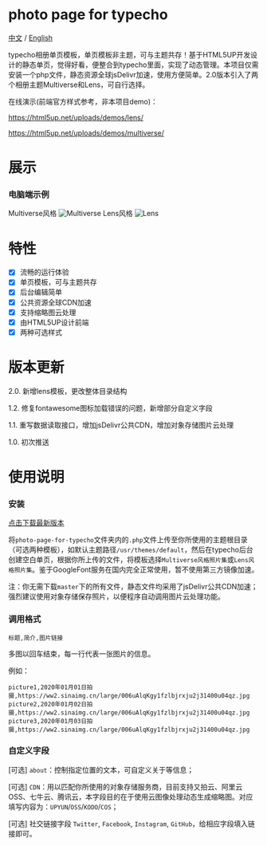 # photo page for typecho

[中文](README.md) / [English](README-EN.md)

typecho相册单页模板，单页模板非主题，可与主题共存！基于HTML5UP开发设计的静态单页，觉得好看，便整合到typecho里面，实现了动态管理。本项目仅需安装一个php文件，静态资源全球jsDelivr加速，使用方便简单。2.0版本引入了两个相册主题Multiverse和Lens，可自行选择。

在线演示(前端官方样式参考，非本项目demo)：

https://html5up.net/uploads/demos/lens/

https://html5up.net/uploads/demos/multiverse/

# 展示
### 电脑端示例

Multiverse风格
![Multiverse](https://i.loli.net/2020/05/05/HznahltXYfCgr9F.png)
Lens风格
![Lens](https://i.loli.net/2020/05/15/YrV2Mg7hocU31mk.png)


# 特性

- [x] 流畅的运行体验
- [x] 单页模板，可与主题共存
- [x] 后台编辑简单
- [x] 公共资源全球CDN加速
- [x] 支持缩略图云处理
- [x] 由HTML5UP设计前端
- [x] 两种可选样式

# 版本更新

2.0. 新增lens模板，更改整体目录结构

1.2. 修复fontawesome图标加载错误的问题，新增部分自定义字段

1.1. 重写数据读取接口，增加jsDelivr公共CDN，增加对象存储图片云处理

1.0. 初次推送

# 使用说明
### 安装

[点击下载最新版本](https://github.com/616620131/photo-page-for-typecho/releases)


将`photo-page-for-typecho`文件夹内的`.php`文件上传至你所使用的主题根目录（可选两种模板），如默认主题路径`/usr/themes/default`，然后在typecho后台创建空白单页，根据你所上传的文件，将模板选择`Multiverse风格照片集`或`Lens风格照片集`。鉴于GoogleFont服务在国内完全正常使用，暂不使用第三方镜像加速。

注：你无需下载`master`下的所有文件，静态文件均采用了jsDelivr公共CDN加速；强烈建议使用对象存储保存照片，以便程序自动调用图片云处理功能。


### 调用格式

```
标题,简介,图片链接
```

多图以回车结束，每一行代表一张图片的信息。

例如：
```
picture1,2020年01月01日拍摄,https://ww2.sinaimg.cn/large/006uAlqKgy1fzlbjrxju2j31400u04qz.jpg
picture2,2020年01月02日拍摄,https://ww2.sinaimg.cn/large/006uAlqKgy1fzlbjrxju2j31400u04qz.jpg
picture3,2020年01月03日拍摄,https://ww2.sinaimg.cn/large/006uAlqKgy1fzlbjrxju2j31400u04qz.jpg
```

### 自定义字段

[可选] `about`：控制指定位置的文本，可自定义关于等信息；

[可选] `CDN`：用以匹配你所使用的对象存储服务商，目前支持又拍云、阿里云OSS、七牛云、腾讯云，本字段目的在于使用云图像处理动态生成缩略图。对应填写内容为：`UPYUN`/`OSS`/`KODO`/`COS`；

[可选] 社交链接字段 `Twitter`, `Facebook`, `Instagram`, `GitHub`，给相应字段填入链接即可。
